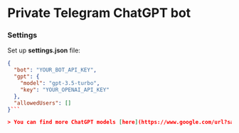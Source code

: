 # Private Telegram ChatGPT bot
### Settings
Set up **settings.json** file:

```json
{
  "bot": "YOUR_BOT_API_KEY",
  "gpt": {
    "model": "gpt-3.5-turbo",
    "key": "YOUR_OPENAI_API_KEY"
  },
  "allowedUsers": []
}```

> You can find more ChatGPT models [here](https://www.google.com/url?sa=t&rct=j&q=&esrc=s&source=web&cd=&cad=rja&uact=8&ved=2ahUKEwi-8djq2Z2AAxVpGhAIHQJCBUoQFnoECB0QAQ&url=https%3A%2F%2Fplatform.openai.com%2Fdocs%2Fmodels&usg=AOvVaw3oGiOeanyh1W7yFUploxkI&opi=89978449)

